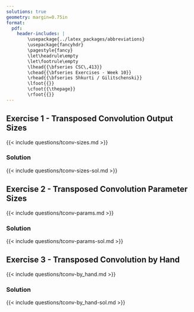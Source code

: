 ```yaml
---
solutions: true
geometry: margin=0.75in
format:
  pdf:
    header-includes: |
        \usepackage{../latex_packages/abbreviations}
        \usepackage{fancyhdr}
        \pagestyle{fancy}
        \let\headrule\empty
        \let\footrule\empty
        \lhead{{\bfseries CSC\,413}}
        \chead{{\bfseries Exercises - Week 10}}
        \rhead{{\bfseries Shkurti / Gilitschenski}}
        \lfoot{{}}
        \cfoot{{\thepage}}
        \rfoot{{}}
---
```


## Exercise 1 - Transposed Convolution Output Sizes
{{< include questions/tconv-sizes.md >}}

### Solution
{{< include questions/tconv-sizes-sol.md >}}

## Exercise 2 - Transposed Convolution Parameter Sizes
{{< include questions/tconv-params.md >}}

### Solution
{{< include questions/tconv-params-sol.md >}}

## Exercise 3 - Transposed Convolution by Hand
{{< include questions/tconv-by_hand.md >}}

### Solution
{{< include questions/tconv-by_hand-sol.md >}}

